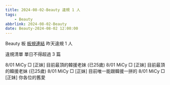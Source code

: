 ```yaml
---
title: 2024-08-02-Beauty 違規 1 人
tags:
    - Beauty
abbrlink: 2024-08-02-Beauty
date: Beauty-2024-08-02 12:00:00
---
```

Beauty 板 [板規連結](https://www.ptt.cc/bbs/Beauty/M.1630069980.A.84B.html)
昨天違規 1 人
<!-- more -->

違規清單
單日不得超過 3 篇

8/01 MiCy □ [正妹] 目前最頂的韓援老妹 (已25歲)
8/01 MiCy □ [正妹] 目前最頂的韓援老妹 (已25歲)
8/01 MiCy □ [正妹] 目前唯一能跟韓援一拼的
8/01 MiCy □ [正妹] 你各位的舊愛